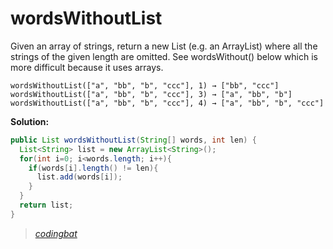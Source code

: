 # wordsWithoutList

Given an array of strings, return a new List (e.g. an ArrayList) where all the strings of the given length are omitted. See wordsWithout() below which is more difficult because it uses arrays.

```
wordsWithoutList(["a", "bb", "b", "ccc"], 1) → ["bb", "ccc"]
wordsWithoutList(["a", "bb", "b", "ccc"], 3) → ["a", "bb", "b"]
wordsWithoutList(["a", "bb", "b", "ccc"], 4) → ["a", "bb", "b", "ccc"]
```

**Solution:**

```java
public List wordsWithoutList(String[] words, int len) {
  List<String> list = new ArrayList<String>();
  for(int i=0; i<words.length; i++){
    if(words[i].length() != len){
      list.add(words[i]);
    }
  }
  return list;
}
```

> _[codingbat](https://codingbat.com/prob/p183407)_